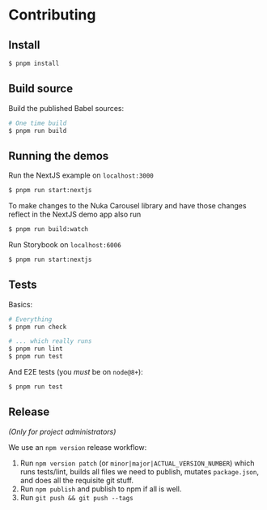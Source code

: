 # Contributing

## Install

```sh
$ pnpm install
```

## Build source

Build the published Babel sources:

```sh
# One time build
$ pnpm run build
```

## Running the demos

Run the NextJS example on `localhost:3000`

```sh
$ pnpm run start:nextjs
```

To make changes to the Nuka Carousel library and have those changes reflect in the NextJS demo app also run

```sh
$ pnpm run build:watch
```

Run Storybook on `localhost:6006`

```sh
$ pnpm run start:nextjs
```

## Tests

Basics:

```sh
# Everything
$ pnpm run check

# ... which really runs
$ pnpm run lint
$ pnpm run test
```

And E2E tests (you _must_ be on `node@8+`):

```sh
$ pnpm run test
```

## Release

_(Only for project administrators)_

We use an `npm version` release workflow:

1. Run `npm version patch` (or `minor|major|ACTUAL_VERSION_NUMBER`) which runs
   tests/lint, builds all files we need to publish, mutates `package.json`,
   and does all the requisite git stuff.
2. Run `npm publish` and publish to npm if all is well.
3. Run `git push && git push --tags`
